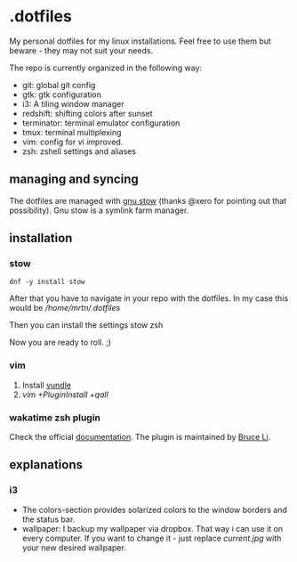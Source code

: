 # .dotfiles
My personal dotfiles for my linux installations. Feel free to use them but beware - they may not suit your needs. 

The repo is currently organized in the following way:
- git: global git config
- gtk: gtk configuration
- i3: A tiling window manager
- redshift: shifting colors after sunset
- terminator: terminal emulator configuration
- tmux: terminal multiplexing
- vim: config for *v*i *im*proved.
- zsh: zshell settings and aliases

## managing and syncing
The dotfiles are managed with [gnu stow](http://www.gnu.org/software/stow/) (thanks @xero for pointing out that possibility). Gnu stow is a symlink farm manager.

## installation
### stow
    dnf -y install stow

After that you have to navigate in your repo with the dotfiles. In my case this would be */home/mrtn/.dotfiles*

Then you can install the settings
    stow zsh

Now you are ready to roll. ;)

### vim
1. Install [vundle](https://github.com/VundleVim/Vundle.vim)
2. *vim +PluginInstall +qall*

### wakatime zsh plugin
Check the official [documentation](https://wakatime.com/help/plugins/terminal). The plugin is maintained by [Bruce Li](https://github.com/wbinglee/). 

## explanations
### i3
- The colors-section provides solarized colors to the window borders and the status bar.
- wallpaper: I backup my wallpaper via dropbox. That way i can use it on every computer. If you want to change it - just replace *current.jpg* with your new desired wallpaper.
